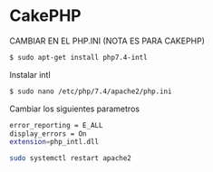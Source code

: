 # CakePHP

CAMBIAR EN EL PHP.INI (NOTA ES PARA CAKEPHP)

```bash
$ sudo apt-get install php7.4-intl
```

Instalar intl

```bash
$ sudo nano /etc/php/7.4/apache2/php.ini
```

Cambiar los siguientes parametros

```bash
error_reporting = E_ALL
display_errors = On
extension=php_intl.dll
```

```bash
sudo systemctl restart apache2
```
